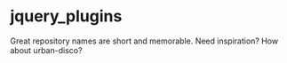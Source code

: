 # jquery_plugins
Great repository names are short and memorable. Need inspiration? How about urban-disco?

